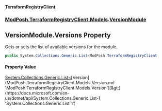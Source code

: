 #### [TerraformRegistryClient](index.md 'index')
### [ModPosh.TerraformRegistryClient.Models](ModPosh.TerraformRegistryClient.Models.md 'ModPosh.TerraformRegistryClient.Models').[VersionModule](ModPosh.TerraformRegistryClient.Models.VersionModule.md 'ModPosh.TerraformRegistryClient.Models.VersionModule')

## VersionModule.Versions Property

Gets or sets the list of available versions for the module.

```csharp
public System.Collections.Generic.List<ModPosh.TerraformRegistryClient.Models.Version> Versions { get; set; }
```

#### Property Value
[System.Collections.Generic.List&lt;](https://docs.microsoft.com/en-us/dotnet/api/System.Collections.Generic.List-1 'System.Collections.Generic.List`1')[Version](ModPosh.TerraformRegistryClient.Models.Version.md 'ModPosh.TerraformRegistryClient.Models.Version')[&gt;](https://docs.microsoft.com/en-us/dotnet/api/System.Collections.Generic.List-1 'System.Collections.Generic.List`1')